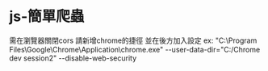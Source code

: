 # js-簡單爬蟲
需在瀏覽器關閉cors
請新增chrome的捷徑 並在後方加入設定 
ex: "C:\Program Files\Google\Chrome\Application\chrome.exe" --user-data-dir="C:/Chrome dev session2" --disable-web-security
